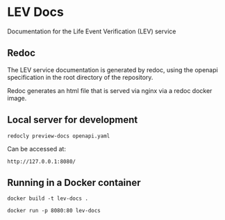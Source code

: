 # LEV Docs
Documentation for the Life Event Verification (LEV) service

## Redoc
The LEV service documentation is generated by redoc, using the openapi specification in the root directory of the 
repository.

Redoc generates an html file that is served via nginx via a redoc docker image.

## Local server for development
`redocly preview-docs openapi.yaml`

Can be accessed at:

`http://127.0.0.1:8080/`

## Running in a Docker container

`docker build -t lev-docs .`

`docker run -p 8080:80 lev-docs` 


